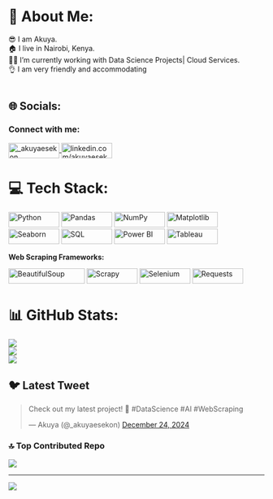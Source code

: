 # 💫 About Me:
😎 I am Akuya.<br>🏠 I live in Nairobi, Kenya.<br>👨‍💻 I’m currently working with Data Science Projects| Cloud Services.<br>👌 I am very friendly and accommodating<br><br>  


## 🌐 Socials:
<h3 align="left">Connect with me:</h3>
<p align="left">
  <a href="https://twitter.com/_akuyaesekon" target="_blank">
    <img align="center" src="https://img.shields.io/badge/Twitter-%231DA1F2.svg?style=for-the-badge&logo=twitter&logoColor=white" alt="_akuyaesekon" height="30" width="100" />
  </a>
  <a href="https://linkedin.com/in/akuyaesekon/" target="_blank">
    <img align="center" src="https://img.shields.io/badge/LinkedIn-%230A66C2.svg?style=for-the-badge&logo=linkedin&logoColor=white" alt="linkedin.com/akuyaesekon" height="30" width="100" />
  </a>
</p>


# 💻 Tech Stack:
<p align="left">
  <img src="https://img.shields.io/badge/python-%233776AB.svg?style=for-the-badge&logo=python&logoColor=white" alt="Python" height="30" width="100" />
  <img src="https://img.shields.io/badge/pandas-%23150458.svg?style=for-the-badge&logo=pandas&logoColor=white" alt="Pandas" height="30" width="100" />
  <img src="https://img.shields.io/badge/numpy-%23013243.svg?style=for-the-badge&logo=numpy&logoColor=white" alt="NumPy" height="30" width="100" />
  <img src="https://img.shields.io/badge/matplotlib-%230A4A5C.svg?style=for-the-badge&logo=matplotlib&logoColor=white" alt="Matplotlib" height="30" width="100" />
  <img src="https://img.shields.io/badge/seaborn-%231F6E61.svg?style=for-the-badge&logo=seaborn&logoColor=white" alt="Seaborn" height="30" width="100" />
  <img src="https://img.shields.io/badge/SQL-%234F5B93.svg?style=for-the-badge&logo=sql&logoColor=white" alt="SQL" height="30" width="100" />
  <img src="https://img.shields.io/badge/Power_BI-%23F2C811.svg?style=for-the-badge&logo=power-bi&logoColor=white" alt="Power BI" height="30" width="100" />
  <img src="https://img.shields.io/badge/Tableau-%23E97627.svg?style=for-the-badge&logo=tableau&logoColor=white" alt="Tableau" height="30" width="100" />
</p>

**Web Scraping Frameworks:**  
<p align="left">
  <img src="https://img.shields.io/badge/BeautifulSoup-%23C75C1D.svg?style=for-the-badge&logo=beautifulsoup&logoColor=white" alt="BeautifulSoup" height="30" width="150" />
  <img src="https://img.shields.io/badge/Scrapy-%230B2B6B.svg?style=for-the-badge&logo=scrapy&logoColor=white" alt="Scrapy" height="30" width="100" />
  <img src="https://img.shields.io/badge/Selenium-%234D8C44.svg?style=for-the-badge&logo=selenium&logoColor=white" alt="Selenium" height="30" width="100" />
  <img src="https://img.shields.io/badge/Requests-%23FF6A00.svg?style=for-the-badge&logo=requests&logoColor=white" alt="Requests" height="30" width="100" />
</p>




# 📊 GitHub Stats:
![](https://github-readme-stats.vercel.app/api?username=akuyaesekon&theme=dark&hide_border=true&include_all_commits=true&count_private=true)<br/>
![](https://github-readme-streak-stats.herokuapp.com/?user=akuyaesekon&theme=dark&hide_border=true)<br/>
![](https://github-readme-stats.vercel.app/api/top-langs/?username=akuyaesekon&theme=dark&hide_border=true&include_all_commits=true&count_private=true&layout=compact)


## 🐦 Latest Tweet

<blockquote class="twitter-tweet"><p lang="en" dir="ltr">Check out my latest project! 🚀 #DataScience #AI #WebScraping</p>&mdash; Akuya (@_akuyaesekon) <a href="https://twitter.com/_akuyaesekon/status/1234567890?ref_src=twsrc%5Etfw">December 24, 2024</a></blockquote>
<script async src="https://platform.twitter.com/widgets.js" charset="utf-8"></script>


### 🔝 Top Contributed Repo
![](https://github-contributor-stats.vercel.app/api?username=akuyaesekon&limit=5&theme=dark&combine_all_yearly_contributions=true)

---
[![](https://visitcount.itsvg.in/api?id=akuyaesekon-tech&icon=0&color=0)](https://visitcount.itsvg.in)

<!-- Proudly created with GPRM ( https://gprm.itsvg.in ) -->
